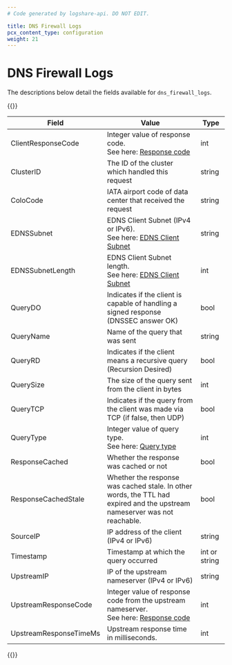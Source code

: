 ```yaml
---
# Code generated by logshare-api. DO NOT EDIT.

title: DNS Firewall Logs
pcx_content_type: configuration
weight: 21
---
```


# DNS Firewall Logs

The descriptions below detail the fields available for `dns_firewall_logs`.

{{<table-wrap>}}

| Field | Value | Type |
| -- | -- | -- |
| ClientResponseCode | Integer value of response code. <br />See here: [Response code](https://www.iana.org/assignments/dns-parameters/dns-parameters.xhtml#dns-parameters-6) | int |
| ClusterID | The ID of the cluster which handled this request | string |
| ColoCode | IATA airport code of data center that received the request | string |
| EDNSSubnet | EDNS Client Subnet (IPv4 or IPv6). <br />See here: [EDNS Client Subnet](/logs/reference/glossary/#edns-client-subnet-ecs) | string |
| EDNSSubnetLength | EDNS Client Subnet length. <br />See here: [EDNS Client Subnet](/logs/reference/glossary/#edns-client-subnet-ecs) | int |
| QueryDO | Indicates if the client is capable of handling a signed response (DNSSEC answer OK) | bool |
| QueryName | Name of the query that was sent | string |
| QueryRD | Indicates if the client means a recursive query (Recursion Desired) | bool |
| QuerySize | The size of the query sent from the client in bytes | int |
| QueryTCP | Indicates if the query from the client was made via TCP (if false, then UDP) | bool |
| QueryType | Integer value of query type. <br />See here: [Query type](https://www.iana.org/assignments/dns-parameters/dns-parameters.xhtml#dns-parameters-4) | int |
| ResponseCached | Whether the response was cached or not | bool |
| ResponseCachedStale | Whether the response was cached stale. In other words, the TTL had expired and the upstream nameserver was not reachable. | bool |
| SourceIP | IP address of the client (IPv4 or IPv6) | string |
| Timestamp | Timestamp at which the query occurred | int or string |
| UpstreamIP | IP of the upstream nameserver (IPv4 or IPv6) | string |
| UpstreamResponseCode | Integer value of response code from the upstream nameserver. <br />See here: [Response code](https://www.iana.org/assignments/dns-parameters/dns-parameters.xhtml#dns-parameters-6) | int |
| UpstreamResponseTimeMs | Upstream response time in milliseconds. | int |

{{</table-wrap>}}
